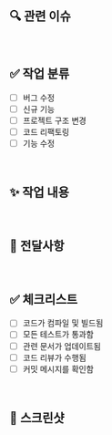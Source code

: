 ## 🔍 관련 이슈
<!--
- close #123
-->

<br>

## ✅ 작업 분류
- [ ] 버그 수정
- [ ] 신규 기능
- [ ] 프로젝트 구조 변경
- [ ] 코드 리팩토링
- [ ] 기능 수정

<br>

## ✨ 작업 내용
<!--
  ex) 
  1. 네 발 짐승 클래스에 `크앙` 함수 추가
  2. 고양이 클래스에서 `크앙` 함수에 `미야아옹.wav` 재생시킴
-->


<br>

## 👥 전달사항
<!--
  ex)
1. User 도메인 구조를 변경하였습니다.
2. User 도메인 사용자 닉네임 필드를 username -> nickname으로 변경하였습니다.
-->

<br>

## ✅ 체크리스트
- [ ] 코드가 컴파일 및 빌드됨
- [ ] 모든 테스트가 통과함
- [ ] 관련 문서가 업데이트됨
- [ ] 코드 리뷰가 수행됨
- [ ] 커밋 메시지를 확인함

<br>

## 📸 스크린샷
<!--포스트맨 테스트 스크린 샷을 업로드해주세요.-->

